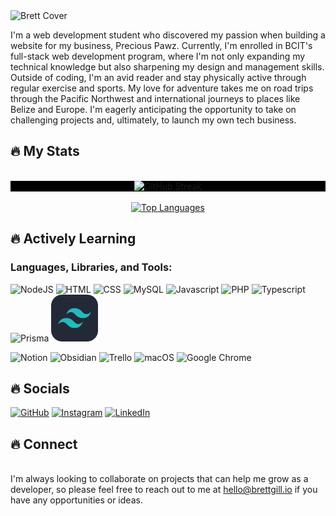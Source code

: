 <img src="https://github.com/breadscorner/breadscorner/assets/108560747/92c1f281-5c35-4ed4-81be-938b3a1ab049" alt="Brett Cover">

I'm a web development student who discovered my passion when building a website for my business, Precious Pawz. Currently, I'm enrolled in BCIT's full-stack web development program, where I'm not only expanding my technical knowledge but also sharpening my design and management skills. Outside of coding, I'm an avid reader and stay physically active through regular exercise and sports. My love for adventure takes me on road trips through the Pacific Northwest and international journeys to places like Belize and Europe. I'm eagerly anticipating the opportunity to take on challenging projects and, ultimately, to launch my own tech business.

  ## :fire: My Stats
  <br>
  <div align="center" style="background-color: black;">
    <a href="https://git.io/streak-stats">
      <img src="https://streak-stats.demolab.com?user=breadscorner&theme=buefy-dark" alt="GitHub Streak" />
    </a>
  </div>

<br>
<div align="center">
  <a href="https://github.com/anuraghazra/github-readme-stats">
    <img src="https://github-readme-stats.vercel.app/api/top-langs/?username=breadscorner&layout=compact&theme=ocean_dark" alt="Top Languages" />
  </a>
</div>

## :fire: Actively Learning

### Languages, Libraries, and Tools:

<img src="https://github.com/breadscorner/breadscorner/assets/108560747/2a117fd5-35be-4f08-91c0-4dbbe2bdc87b" 
     alt="NodeJS"
     width="75" 
     height="75">
<img src="https://github.com/breadscorner/breadscorner/assets/108560747/5d69e0b0-0cc8-441e-9cf7-92a90eea668d" 
     alt="HTML"
     width="75" 
     height="75">
<img src="https://github.com/breadscorner/breadscorner/assets/108560747/0c7d3fa0-5102-4209-8a12-4047011643e4" 
     alt="CSS"
     width="75" 
     height="75">
<img src="https://github.com/breadscorner/breadscorner/assets/108560747/1a3edf49-ba0c-40a7-a0cf-f9fb979f5c39" 
     alt="MySQL"
     width="75" 
     height="75">
<img src="https://github.com/breadscorner/breadscorner/assets/108560747/1ddbd5ea-d451-4a0e-ab94-28a38933592a" 
     alt="Javascript"
     width="75" 
     height="75">
<img src="https://github.com/breadscorner/breadscorner/assets/108560747/45a69e11-14ce-49b0-bf4d-8a6ea3b85173" 
     alt="PHP"
     width="75" 
     height="75">
<img src="https://github.com/breadscorner/breadscorner/assets/108560747/7f0f35e2-5a98-4eae-b4a7-f2227ee35886" 
     alt="Typescript"
     width="75" 
     height="75">
<img src="https://github.com/breadscorner/breadscorner/assets/108560747/721e0023-f5a7-4efe-8d8a-8e6a7d885e25" 
     alt="Prisma"
     width="75" 
     height="75">
<img src="https://raw.githubusercontent.com/tandpfun/skill-icons/59059d9d1a2c092696dc66e00931cc1181a4ce1f/icons/TailwindCSS-Dark.svg" 
     alt="Tailwind CSS Logo"
     width="75" 
     height="75">

  ![Notion](https://img.shields.io/badge/Notion-000000?style=for-the-badge&logo=notion&logoColor=white)
  ![Obsidian](https://img.shields.io/badge/Obsidian-000000?style=for-the-badge&logo=obsidian&logoColor=white)
  ![Trello](https://img.shields.io/badge/Trello-000000?style=for-the-badge&logo=trello&logoColor=white)
  ![macOS](https://img.shields.io/badge/macOS-000000?style=for-the-badge&logo=apple&logoColor=white)
  ![Google Chrome](https://img.shields.io/badge/Google_Chrome-000000?style=for-the-badge&logo=google-chrome&logoColor=white)

## :fire: Socials

[![GitHub](https://img.shields.io/badge/GitHub-000000?style=for-the-badge&logo=github&logoColor=white)](https://www.facebook.com/brett.gill.986)
[![Instagram](https://img.shields.io/badge/Instagram-000000?style=for-the-badge&logo=instagram&logoColor=white)](https://www.instagram.com/bstevieg/)
[![LinkedIn](https://img.shields.io/badge/LinkedIn-000000?style=for-the-badge&logo=linkedin&logoColor=white)](https://www.linkedin.com/in/thebrettgill/)

## :fire: Connect

<br>I'm always looking to collaborate on projects that can help me grow as a developer, so please feel free to reach out to me at hello@brettgill.io if you have any opportunities or ideas.


